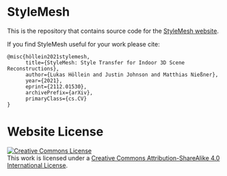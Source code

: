 # StyleMesh

This is the repository that contains source code for the [StyleMesh website](https://stylemesh.github.io).

If you find StyleMesh useful for your work please cite:
```
@misc{höllein2021stylemesh,
      title={StyleMesh: Style Transfer for Indoor 3D Scene Reconstructions}, 
      author={Lukas Höllein and Justin Johnson and Matthias Nießner},
      year={2021},
      eprint={2112.01530},
      archivePrefix={arXiv},
      primaryClass={cs.CV}
}
```

# Website License
<a rel="license" href="http://creativecommons.org/licenses/by-sa/4.0/"><img alt="Creative Commons License" style="border-width:0" src="https://i.creativecommons.org/l/by-sa/4.0/88x31.png" /></a><br />This work is licensed under a <a rel="license" href="http://creativecommons.org/licenses/by-sa/4.0/">Creative Commons Attribution-ShareAlike 4.0 International License</a>.
